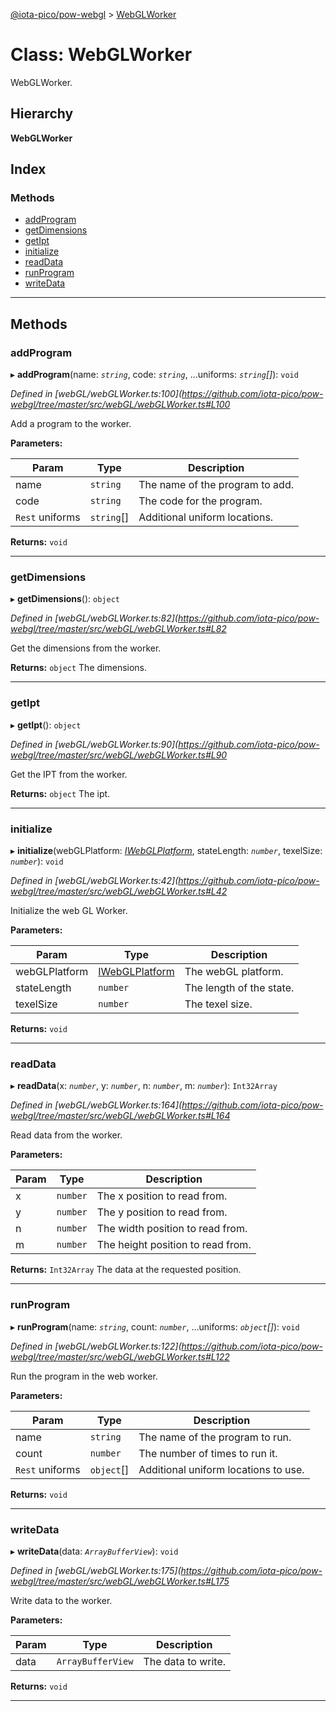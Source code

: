 [@iota-pico/pow-webgl](../README.md) > [WebGLWorker](../classes/webglworker.md)

# Class: WebGLWorker

WebGLWorker.

## Hierarchy

**WebGLWorker**

## Index

### Methods

* [addProgram](webglworker.md#addprogram)
* [getDimensions](webglworker.md#getdimensions)
* [getIpt](webglworker.md#getipt)
* [initialize](webglworker.md#initialize)
* [readData](webglworker.md#readdata)
* [runProgram](webglworker.md#runprogram)
* [writeData](webglworker.md#writedata)

---

## Methods

<a id="addprogram"></a>

###  addProgram

▸ **addProgram**(name: *`string`*, code: *`string`*, ...uniforms: *`string`[]*): `void`

*Defined in [webGL/webGLWorker.ts:100](https://github.com/iota-pico/pow-webgl/tree/master/src/webGL/webGLWorker.ts#L100*

Add a program to the worker.

**Parameters:**

| Param | Type | Description |
| ------ | ------ | ------ |
| name | `string` |  The name of the program to add. |
| code | `string` |  The code for the program. |
| `Rest` uniforms | `string`[] |  Additional uniform locations. |

**Returns:** `void`

___
<a id="getdimensions"></a>

###  getDimensions

▸ **getDimensions**(): `object`

*Defined in [webGL/webGLWorker.ts:82](https://github.com/iota-pico/pow-webgl/tree/master/src/webGL/webGLWorker.ts#L82*

Get the dimensions from the worker.

**Returns:** `object`
The dimensions.

___
<a id="getipt"></a>

###  getIpt

▸ **getIpt**(): `object`

*Defined in [webGL/webGLWorker.ts:90](https://github.com/iota-pico/pow-webgl/tree/master/src/webGL/webGLWorker.ts#L90*

Get the IPT from the worker.

**Returns:** `object`
The ipt.

___
<a id="initialize"></a>

###  initialize

▸ **initialize**(webGLPlatform: *[IWebGLPlatform](../interfaces/iwebglplatform.md)*, stateLength: *`number`*, texelSize: *`number`*): `void`

*Defined in [webGL/webGLWorker.ts:42](https://github.com/iota-pico/pow-webgl/tree/master/src/webGL/webGLWorker.ts#L42*

Initialize the web GL Worker.

**Parameters:**

| Param | Type | Description |
| ------ | ------ | ------ |
| webGLPlatform | [IWebGLPlatform](../interfaces/iwebglplatform.md) |  The webGL platform. |
| stateLength | `number` |  The length of the state. |
| texelSize | `number` |  The texel size. |

**Returns:** `void`

___
<a id="readdata"></a>

###  readData

▸ **readData**(x: *`number`*, y: *`number`*, n: *`number`*, m: *`number`*): `Int32Array`

*Defined in [webGL/webGLWorker.ts:164](https://github.com/iota-pico/pow-webgl/tree/master/src/webGL/webGLWorker.ts#L164*

Read data from the worker.

**Parameters:**

| Param | Type | Description |
| ------ | ------ | ------ |
| x | `number` |  The x position to read from. |
| y | `number` |  The y position to read from. |
| n | `number` |  The width position to read from. |
| m | `number` |  The height position to read from. |

**Returns:** `Int32Array`
The data at the requested position.

___
<a id="runprogram"></a>

###  runProgram

▸ **runProgram**(name: *`string`*, count: *`number`*, ...uniforms: *`object`[]*): `void`

*Defined in [webGL/webGLWorker.ts:122](https://github.com/iota-pico/pow-webgl/tree/master/src/webGL/webGLWorker.ts#L122*

Run the program in the web worker.

**Parameters:**

| Param | Type | Description |
| ------ | ------ | ------ |
| name | `string` |  The name of the program to run. |
| count | `number` |  The number of times to run it. |
| `Rest` uniforms | `object`[] |  Additional uniform locations to use. |

**Returns:** `void`

___
<a id="writedata"></a>

###  writeData

▸ **writeData**(data: *`ArrayBufferView`*): `void`

*Defined in [webGL/webGLWorker.ts:175](https://github.com/iota-pico/pow-webgl/tree/master/src/webGL/webGLWorker.ts#L175*

Write data to the worker.

**Parameters:**

| Param | Type | Description |
| ------ | ------ | ------ |
| data | `ArrayBufferView` |  The data to write. |

**Returns:** `void`

___

